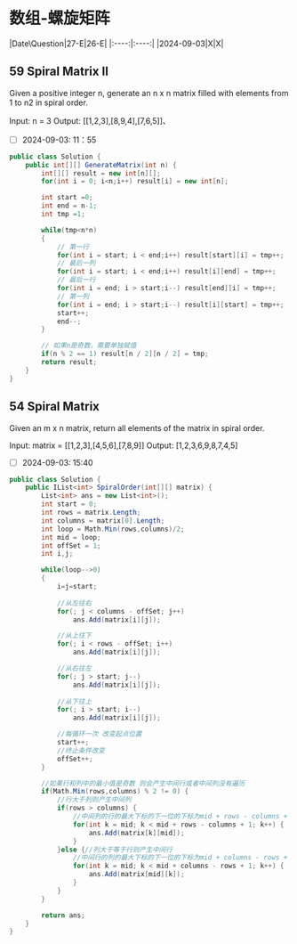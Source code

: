 # 数组-螺旋矩阵

|Date\Question|27-E|26-E|
|:----:|:----:|
|2024-09-03|X|X|

## 59 Spiral Matrix II
Given a positive integer n, generate an n x n matrix filled with elements from 1 to n2 in spiral order.

Input: n = 3
Output: [[1,2,3],[8,9,4],[7,6,5]]、

- [ ] 2024-09-03: 11：55

```c#
public class Solution {
    public int[][] GenerateMatrix(int n) {
        int[][] result = new int[n][];
        for(int i = 0; i<n;i++) result[i] = new int[n];

        int start =0;
        int end = n-1;
        int tmp =1;

        while(tmp<n*n)
        {
            // 第一行
            for(int i = start; i < end;i++) result[start][i] = tmp++;
            // 最后一列
            for(int i = start; i < end;i++) result[i][end] = tmp++;
            // 最后一行
            for(int i = end; i > start;i--) result[end][i] = tmp++;
            // 第一列
            for(int i = end; i > start;i--) result[i][start] = tmp++;
            start++;
            end--;
        }

        // 如果n是奇数，需要单独赋值
        if(n % 2 == 1) result[n / 2][n / 2] = tmp;
        return result;
    }
}
```

## 54 Spiral Matrix
Given an m x n matrix, return all elements of the matrix in spiral order.

Input: matrix = [[1,2,3],[4,5,6],[7,8,9]]
Output: [1,2,3,6,9,8,7,4,5]

- [ ] 2024-09-03: 15:40

```c#
public class Solution {
    public IList<int> SpiralOrder(int[][] matrix) {
        List<int> ans = new List<int>();
        int start = 0;
        int rows = matrix.Length;
        int columns = matrix[0].Length;
        int loop = Math.Min(rows,columns)/2;
        int mid = loop;
        int offSet = 1;
        int i,j;

        while(loop-->0)
        {
            i=j=start;
            
            //从左往右
            for(; j < columns - offSet; j++)
                ans.Add(matrix[i][j]);

            //从上往下
            for(; i < rows - offSet; i++)
                ans.Add(matrix[i][j]);

            //从右往左
            for(; j > start; j--)
                ans.Add(matrix[i][j]);
            
            //从下往上
            for(; i > start; i--)
                ans.Add(matrix[i][j]);

            //每循环一次 改变起点位置
            start++;
            //终止条件改变
            offSet++;
        }

        //如果行和列中的最小值是奇数 则会产生中间行或者中间列没有遍历
        if(Math.Min(rows,columns) % 2 != 0) {
            //行大于列则产生中间列
            if(rows > columns) {
                //中间列的行的最大下标的下一位的下标为mid + rows - columns + 1
                for(int k = mid; k < mid + rows - columns + 1; k++) {
                    ans.Add(matrix[k][mid]);
                }
            }else {//列大于等于行则产生中间行
                //中间行的列的最大下标的下一位的下标为mid + columns - rows + 1
                for(int k = mid; k < mid + columns - rows + 1; k++) {
                    ans.Add(matrix[mid][k]);
                }
            }
        }

        return ans;
    }
}
```
